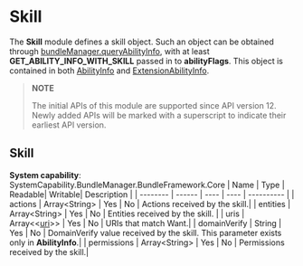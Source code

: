# Skill

The **Skill** module defines a skill object. Such an object can be obtained through [bundleManager.queryAbilityInfo](js-apis-bundleManager-sys.md#queryAbilityInfo), with at least **GET_ABILITY_INFO_WITH_SKILL** passed in to **abilityFlags**. This object is contained in both [AbilityInfo](js-apis-bundleManager-abilityInfo.md) and [ExtensionAbilityInfo](js-apis-bundleManager-extensionAbilityInfo.md).

> **NOTE**
>
> The initial APIs of this module are supported since API version 12. Newly added APIs will be marked with a superscript to indicate their earliest API version.


## Skill

**System capability**: SystemCapability.BundleManager.BundleFramework.Core
| Name    | Type  | Readable| Writable| Description      |
| -------- | ------ | ---- | ---- | ---------- |
| actions     | Array\<String> | Yes  | No  | Actions received by the skill.|
| entities    | Array\<String> | Yes  | No  | Entities received by the skill.  |
| uris | Array<\<[uri](js-apis-bundleManager-uri.md)>> | Yes  | No  | URIs that match Want.|
| domainVerify     | String | Yes  | No  | DomainVerify value received by the skill. This parameter exists only in **AbilityInfo**.|
| permissions     | Array\<String> | Yes  | No  | Permissions received by the skill.|
